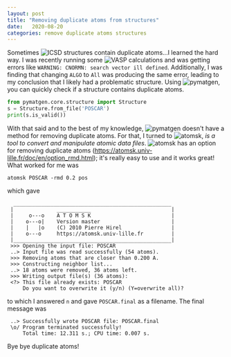 ```yaml
---
layout: post
title: "Removing duplicate atoms from structures"
date:   2020-08-20
categories: remove duplicate atoms structures
---
```


Sometimes ![ICSD](https://icsd.products.fiz-karlsruhe.de/) structures contain duplicate atoms...I learned 
the hard way. I was recently running some ![VASP](https://www.vasp.at/) calculations and was getting errors 
like `WARNING: CNORMN: search vector ill defined`. Additionally, I was finding that changing `ALGO` to `All` 
was producing the same error, leading to my conclusion that I likely had a problematic structure. Using 
![pymatgen](https://pymatgen.org/), you can quickly check if a structure contains duplicate atoms.

```python
from pymatgen.core.structure import Structure
s = Structure.from_file('POSCAR')
print(s.is_valid())
```      

With that said and to the best of my knowledge, ![pymatgen](https://pymatgen.org/) doesn't have a method for 
removing duplicate atoms. For that, I turned to ![atomsk](https://atomsk.univ-lille.fr/), *is a tool to 
convert and manipulate atomic data files*. ![atomsk](https://atomsk.univ-lille.fr/) has an option for
removing duplicate atoms (https://atomsk.univ-lille.fr/doc/en/option_rmd.html); it's really easy to use and
it works great! What worked for me was

```commandline
atomsk POSCAR -rmd 0.2 pos
```

which gave

```commandline
  ___________________________________________________
 |              ___________                          |
 |     o---o    A T O M S K                          |
 |    o---o|    Version master                       |
 |    |   |o    (C) 2010 Pierre Hirel                |
 |    o---o     https://atomsk.univ-lille.fr         |
 |___________________________________________________|
 >>> Opening the input file: POSCAR
 ..> Input file was read successfully (54 atoms).
 >>> Removing atoms that are closer than 0.200 A.
 >>> Constructing neighbor list...
 ..> 18 atoms were removed, 36 atoms left.
 >>> Writing output file(s) (36 atoms):
 <?> This file already exists: POSCAR
     Do you want to overwrite it (y/n) (Y=overwrite all)?
```

to which I answered `n` and gave `POSCAR.final` as a filename. The final message was

```commandline
 ..> Successfully wrote POSCAR file: POSCAR.final
 \o/ Program terminated successfully!
     Total time: 12.311 s.; CPU time: 0.007 s.
```

Bye bye duplicate atoms!
